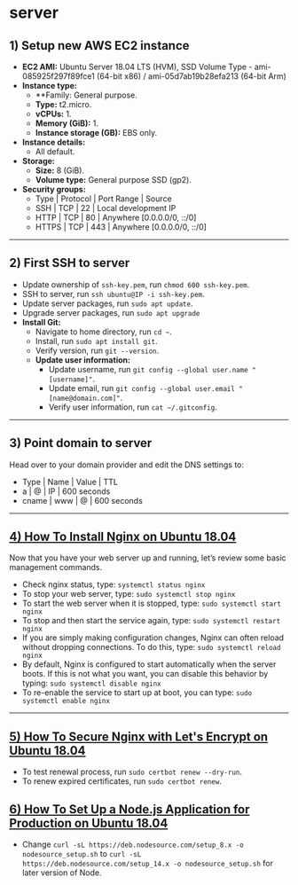 # server

## 1) Setup new AWS EC2 instance

- **EC2 AMI:** Ubuntu Server 18.04 LTS (HVM), SSD Volume Type - ami-085925f297f89fce1 (64-bit x86) / ami-05d7ab19b28efa213 (64-bit Arm)
- **Instance type:**
  - **Family: General purpose.
  - **Type:** t2.micro.
  - **vCPUs:** 1.
  - **Memory (GiB):** 1.
  - **Instance storage (GB):** EBS only.
- **Instance details:**
  - All default.
- **Storage:**
  - **Size:** 8 (GiB).
  - **Volume type:** General purpose SSD (gp2).
- **Security groups:**
  - Type  | Protocol | Port Range | Source
  - SSH   | TCP      | 22         | Local development IP
  - HTTP  | TCP      | 80         | Anywhere [0.0.0.0/0, ::/0]
  - HTTPS | TCP      | 443        | Anywhere [0.0.0.0/0, ::/0]

---

## 2) First SSH to server

- Update ownership of `ssh-key.pem`, run `chmod 600 ssh-key.pem`.
- SSH to server, run `ssh ubuntu@IP -i ssh-key.pem`.
- Update server packages, run `sudo apt update`.
- Upgrade server packages, run `sudo apt upgrade`
- **Install Git:**
  - Navigate to home directory, run `cd ~`.
  - Install, run `sudo apt install git`.
  - Verify version, run `git --version`.
  - **Update user information:**
    - Update username, run `git config --global user.name "[username]"`.
    - Update email, run `git config --global user.email "[name@domain.com]"`.
    - Verify user information, run `cat ~/.gitconfig`.

---

## 3) Point domain to server

Head over to your domain provider and edit the DNS settings to:
- Type  | Name | Value | TTL    
- a     | @    | IP    | 600 seconds
- cname |	www  | @     | 600 seconds

---

## [4) How To Install Nginx on Ubuntu 18.04](https://www.digitalocean.com/community/tutorials/how-to-install-nginx-on-ubuntu-18-04)

Now that you have your web server up and running, let’s review some basic management commands.

- Check nginx status, type: `systemctl status nginx`
- To stop your web server, type: `sudo systemctl stop nginx`
- To start the web server when it is stopped, type: `sudo systemctl start nginx`
- To stop and then start the service again, type: `sudo systemctl restart nginx`
- If you are simply making configuration changes, Nginx can often reload without dropping connections. To do this, type: `sudo systemctl reload nginx`
- By default, Nginx is configured to start automatically when the server boots. If this is not what you want, you can disable this behavior by typing: `sudo systemctl disable nginx`
- To re-enable the service to start up at boot, you can type: `sudo systemctl enable nginx`

---

## [5) How To Secure Nginx with Let's Encrypt on Ubuntu 18.04](https://www.digitalocean.com/community/tutorials/how-to-secure-nginx-with-let-s-encrypt-on-ubuntu-18-04)

- To test renewal process, run `sudo certbot renew --dry-run`.
- To renew expired certificates, run `sudo certbot renew`.

## [6) How To Set Up a Node.js Application for Production on Ubuntu 18.04](https://www.digitalocean.com/community/tutorials/how-to-set-up-a-node-js-application-for-production-on-ubuntu-18-04)

- Change `curl -sL https://deb.nodesource.com/setup_8.x -o nodesource_setup.sh` to `curl -sL https://deb.nodesource.com/setup_14.x -o nodesource_setup.sh` for later version of Node.
